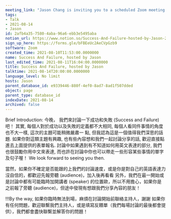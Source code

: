 ```yaml
---
meeting_link: "Jason Chang is inviting you to a scheduled Zoom meeting.  Topic: Jason Chang's English Late Show Time: Aug 14, 2021 08:00 PM Taipei  Join Zoom Meeting https://us05web.zoom.us/j/4112744776?pwd=ajBGU3ljSmZUTW84MFhXajRuMmxMQT09  Meeting ID: 411 274 4776 Passcode: 6WWyCq"
tags:
- Talk
- 2021-08-14
- Jason
id: 2afb4a35-7580-4aba-96a6-ebb3e5495aba
notion_url: https://www.notion.so/Success-And-Failure-hosted-by-Jason-2afb4a3575804aba96a6ebb3e5495aba
sign_up_here: https://forms.gle/bFBEeUc2AeCVpGzb9
software: Zoom
created_time: 2021-08-10T11:53:00.0000000
name: Success And Failure, hosted by Jason
last_edited_time: 2021-08-11T16:04:00.0000000
title: Success And Failure, hosted by Jason
talktime: 2021-08-14T20:00:00.0000000
language_level: No limit
hosts: Jason
parent_database_id: e9339446-880f-4ef0-8ad7-8ad1f507dded
object: page
parent_type: database_id
indexDate: 2021-08-14
archived: false
---
```





Brief Introduction: 今晚， 我們來討論一下成功和失敗 (Success and Failure) 吧！
其實, 每個人對於成功以及失敗的定義都不大相同, 每個人看同件事情的角度也不大一樣, 這次的主題可能稍微嚴肅一 點, 但我認為這是一個值得我們深思的話題. 如果你對這類主題有興趣, 也有些內容想和我們一起討論分享的話, 歡迎直接點進去上面提供的表單報名. 
討論中如果遇到有不知道如何用英文表達的部分, 我們也很鼓勵你用中文來表達, 而也許在討論中你也可以帶走一些形容某些事情的單字及句子喔！
We look forward to seeing you then.

當然，如果你不確定是否能跟的上我們的討論速度，或是你是對自己的英語表達力沒自信的，都歡迎先報旁聽 (audience)，加入後再看看
另外，我們在最一開始或是討論中都有可能臨時加開講者 (speaker) 的位置歐，所以不用擔心，如果你是之前報了旁聽 (audience)，但途中發現有想跟我們分享內容的朋友！

!!!By the way, 如果你臨時無法到場，麻煩在討論開始前聯絡主持人，謝謝
如果你有任何問題，歡迎聯繫我們主持人，或是填寫反饋單（我們每場討論的最後都會提供），我們都會盡快聯繫並解答你的問題！









